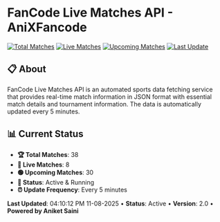 # FanCode Live Matches API - AniXFancode

[![Total Matches](https://img.shields.io/badge/Total%20Matches-38-blue)](https://github.com/AniketSainiOp/AniXFancode)
[![Live Matches](https://img.shields.io/badge/Live%20Matches-8-red)](https://github.com/AniketSainiOp/AniXFancode)
[![Upcoming Matches](https://img.shields.io/badge/Upcoming%20Matches-30-green)](https://github.com/AniketSainiOp/AniXFancode)
[![Last Update](https://img.shields.io/badge/Last%20Update-04%3A10%3A12%20PM%2011-08-2025-orange)](https://github.com/AniketSainiOp/AniXFancode)

## 📋 About

FanCode Live Matches API is an automated sports data fetching service that provides real-time match information in JSON format with essential match details and tournament information. The data is automatically updated every 5 minutes.

## 📊 Current Status

- **🏆 Total Matches**: 38
- **🔴 Live Matches**: 8
- **🟢 Upcoming Matches**: 30
- **📡 Status**: Active & Running
- **⏰ Update Frequency**: Every 5 minutes

**Last Updated**: 04:10:12 PM 11-08-2025 • **Status**: Active • **Version**: 2.0 • **Powered by Aniket Saini**
